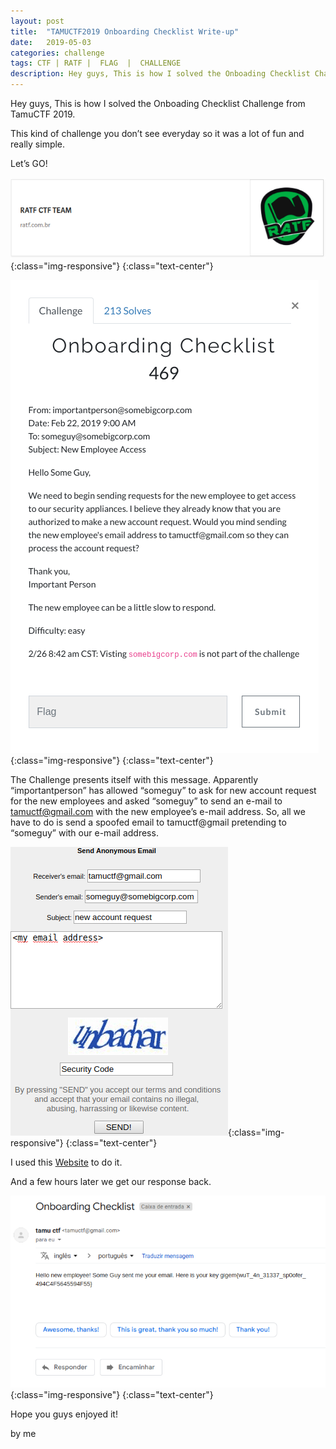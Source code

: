 ```yaml
---
layout: post
title:  "TAMUCTF2019 Onboarding Checklist Write-up"
date:   2019-05-03
categories: challenge
tags: CTF | RATF |  FLAG  |  CHALLENGE
description: Hey guys, This is how I solved the Onboading Checklist Challenge from TamuCTF 2019. 
---
```


Hey guys, This is how I solved the Onboading Checklist Challenge from TamuCTF 2019. 

This kind of challenge you don’t see everyday so it was a lot of fun and really simple. 

Let’s GO!

![ratf](/img/jekyll/1/ratf.png){:class="img-responsive"}
{:class="text-center"}

![ratf](/img/jekyll/3/code.png){:class="img-responsive"}
{:class="text-center"}

The Challenge presents itself with this message. Apparently “importantperson” has allowed “someguy” to ask for new account request for the new employees and asked “someguy” to send an e-mail to tamuctf@gmail.com with the new employee’s e-mail address.
So, all we have to do is send a spoofed email to tamuctf@gmail pretending to “someguy” with our e-mail address.

![ratf](/img/jekyll/3/addr.png){:class="img-responsive"}
{:class="text-center"}

I used this [Website][website] to do it.

[website]: http://www.sendanonymousemail.net/

And a few hours later we get our response back.

![ratf](/img/jekyll/3/code1.png){:class="img-responsive"}
{:class="text-center"}

Hope you guys enjoyed it!

by me